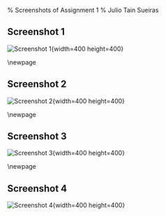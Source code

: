 % Screenshots of Assignment 1
% Julio Tain Sueiras

## Screenshot 1
![Screenshot 1](./screenshots/Screenshot_2016-09-22-22-11-00.png "Screenshot 1"){width=400 height=400}

\newpage

## Screenshot 2
![Screenshot 2](./screenshots/Screenshot_2016-09-22-22-11-12.png "Screenshot 2"){width=400 height=400}

\newpage

## Screenshot 3
![Screenshot 3](./screenshots/Screenshot_2016-09-22-22-11-24.png "Screenshot 3"){width=400 height=400}

\newpage

## Screenshot 4
![Screenshot 4](./screenshots/Screenshot_2016-09-22-22-11-34.png "Screenshot 4"){width=400 height=400}

